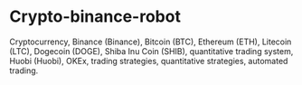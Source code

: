 # Crypto-binance-robot
Cryptocurrency, Binance (Binance), Bitcoin (BTC), Ethereum (ETH), Litecoin (LTC), Dogecoin (DOGE), Shiba Inu Coin (SHIB), quantitative trading system, Huobi (Huobi), OKEx, trading strategies, quantitative strategies, automated trading.

